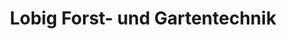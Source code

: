 ---
title: "Lobig Forst- und Gartentechnik"
url: /jueterbog/lobig-forst-und-gartentechnik/
shop: Garten-Center
---